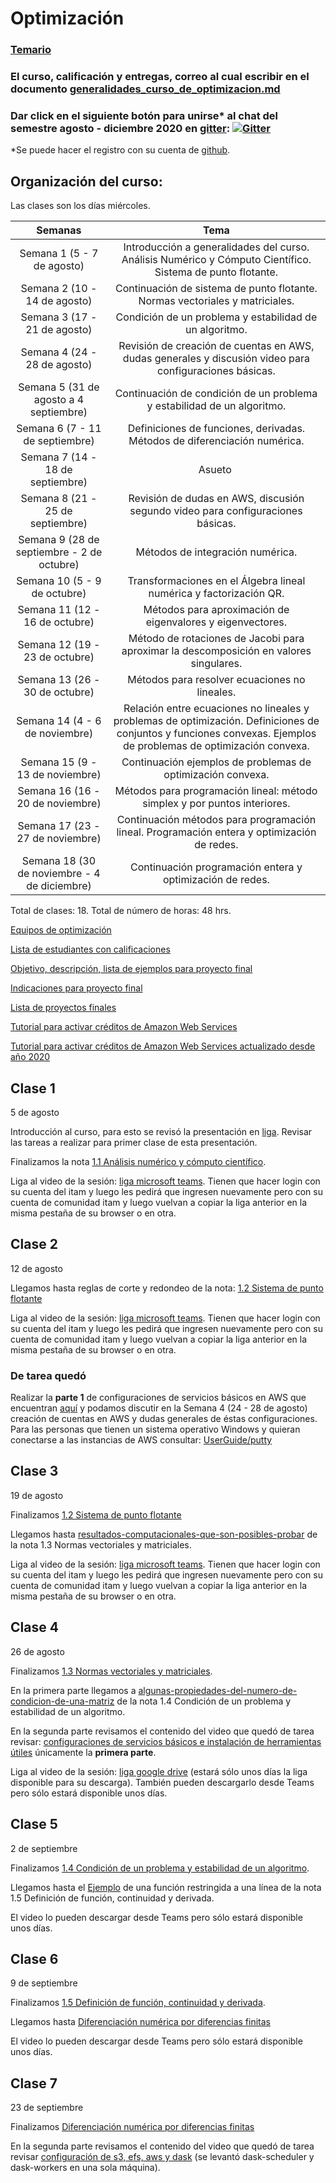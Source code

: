 # Optimización

### [Temario](https://drive.google.com/file/d/1dj7bU5uN_ngEhUxhKL9YzCfPGLVc8Z0j/view?usp=sharing)

### El curso, calificación y entregas, correo al cual escribir en el documento [generalidades_curso_de_optimizacion.md](generalidades_curso_de_optimizacion.md)

### Dar click en el siguiente botón para unirse\* al chat del semestre agosto - diciembre 2020 en [gitter](https://gitter.im/): [![Gitter](https://badges.gitter.im/optimizacion-2020-2/community.svg)](https://gitter.im/optimizacion-2020-2/community?utm_source=badge&utm_medium=badge&utm_campaign=pr-badge) 

\*Se puede hacer el registro con su cuenta de [github](https://github.com/).

## Organización del curso:

Las clases son los días miércoles.

| Semanas   | Tema                                                              |
| :--------:|:-----------------------------------------------------------------:|
| Semana 1 (5 - 7 de agosto)| Introducción a generalidades del curso. Análisis Numérico y Cómputo Científico. Sistema de punto flotante.| 
| Semana 2 (10 - 14 de agosto) | Continuación de sistema de punto flotante. Normas vectoriales y matriciales.|
| Semana 3 (17 - 21 de agosto) | Condición de un problema y estabilidad de un algoritmo.|
| Semana 4 (24 - 28 de agosto) | Revisión de creación de cuentas en AWS, dudas generales y discusión video para configuraciones básicas.|
| Semana 5 (31 de agosto a 4 septiembre) | Continuación de condición de un problema y estabilidad de un algoritmo.|
| Semana 6 (7 - 11 de septiembre) | Definiciones de funciones, derivadas. Métodos de diferenciación numérica.|
| Semana 7 (14 - 18 de septiembre) | Asueto |
| Semana 8 (21 - 25 de septiembre) | Revisión de dudas en AWS, discusión segundo video para configuraciones básicas.|
| Semana 9 (28 de septiembre - 2 de octubre) | Métodos de integración numérica.|
| Semana 10 (5 - 9 de octubre) | Transformaciones en el Álgebra lineal numérica y factorización QR.|
| Semana 11 (12 - 16 de octubre) | Métodos para aproximación de eigenvalores y eigenvectores.|
| Semana 12 (19 -  23 de octubre) | Método de rotaciones de Jacobi para aproximar la descomposición en valores singulares.|
| Semana 13 (26 - 30 de octubre) | Métodos para resolver ecuaciones no lineales.|
| Semana 14 (4 - 6 de noviembre) | Relación entre ecuaciones no lineales y problemas de optimización. Definiciones de conjuntos y funciones convexas. Ejemplos de problemas de optimización convexa.|
| Semana 15 (9 - 13 de noviembre) | Continuación ejemplos de problemas de optimización convexa.|
| Semana 16 (16 - 20 de noviembre) | Métodos para programación lineal: método simplex y por puntos interiores.|
| Semana 17 (23 - 27 de noviembre) | Continuación métodos para programación lineal. Programación entera y optimización de redes.|
| Semana 18 (30 de noviembre - 4 de diciembre) | Continuación programación entera y optimización de redes.|

Total de clases: 18. Total de número de horas: 48 hrs.


[Equipos de optimización]()

[Lista de estudiantes con calificaciones]()

[Objetivo, descripción, lista de ejemplos para proyecto final](proyecto_final)

[Indicaciones para proyecto final](proyecto_final/indicaciones)

[Lista de proyectos finales](proyecto_final/proyectos)

[Tutorial para activar créditos de Amazon Web Services](https://github.com/ITAM-DS/analisis-numerico-computo-cientifico/wiki/0.Activar-creditos-de-AWS)

[Tutorial para activar créditos de Amazon Web Services actualizado desde año 2020](https://github.com/ITAM-DS/analisis-numerico-computo-cientifico/wiki/0.1Activar-creditos-de-AWS-(update))




## Clase 1

5 de agosto

Introducción al curso, para esto se revisó la presentación en [liga](https://hackmd.io/@palmoreck/Hkr5rVQ-v). Revisar las tareas a realizar para primer clase de esta presentación.

Finalizamos la nota [1.1 Análisis numérico y cómputo científico](https://itam-ds.github.io/analisis-numerico-computo-cientifico/I.computo_cientifico/1.1/Analisis_numerico_y_computo_cientifico.html).

Liga al video de la sesión: [liga microsoft teams](https://web.microsoftstream.com/video/18d6d06f-32e4-4e6a-b56f-847f84de86dc). Tienen que hacer login con su cuenta del itam y luego les pedirá que ingresen nuevamente pero con su cuenta de comunidad itam y luego vuelvan a copiar la liga anterior en la misma pestaña de su browser o en otra.

## Clase 2

12 de agosto

Llegamos hasta reglas de corte y redondeo de la nota: [1.2 Sistema de punto flotante](https://itam-ds.github.io/analisis-numerico-computo-cientifico/I.computo_cientifico/1.2/Sistema_de_punto_flotante.html)

Liga al video de la sesión: [liga microsoft teams](https://web.microsoftstream.com/video/f8df432e-af2d-4aba-9d9b-68d7f639251d). Tienen que hacer login con su cuenta del itam y luego les pedirá que ingresen nuevamente pero con su cuenta de comunidad itam y luego vuelvan a copiar la liga anterior en la misma pestaña de su browser o en otra.

### De tarea quedó

Realizar la **parte 1** de configuraciones de servicios básicos en AWS que encuentran [aquí](https://github.com/ITAM-DS/analisis-numerico-computo-cientifico/wiki#para-videos-de-configuraciones-de-servicios-b%C3%A1sicos-e-instalaci%C3%B3n-de-herramientas-%C3%BAtiles) y podamos discutir en la Semana 4 (24 - 28 de agosto) creación de cuentas en AWS y dudas generales de éstas configuraciones. Para las personas que tienen un sistema operativo Windows y quieran conectarse a las instancias de AWS consultar: [UserGuide/putty](https://docs.aws.amazon.com/AWSEC2/latest/UserGuide/putty.html)


## Clase 3

19 de agosto

Finalizamos [1.2 Sistema de punto flotante](https://itam-ds.github.io/analisis-numerico-computo-cientifico/I.computo_cientifico/1.2/Sistema_de_punto_flotante.html)

Llegamos hasta [resultados-computacionales-que-son-posibles-probar](https://itam-ds.github.io/analisis-numerico-computo-cientifico/I.computo_cientifico/1.3/Normas_vectoriales_y_matriciales.html#resultados-computacionales-que-son-posibles-probar) de la nota 1.3 Normas vectoriales y matriciales.

Liga al video de la sesión: [liga microsoft teams](https://web.microsoftstream.com/video/6c9df898-1320-4f5e-ac70-a220ad4dc961). Tienen que hacer login con su cuenta del itam y luego les pedirá que ingresen nuevamente pero con su cuenta de comunidad itam y luego vuelvan a copiar la liga anterior en la misma pestaña de su browser o en otra.


## Clase 4

26 de agosto

Finalizamos [1.3 Normas vectoriales y matriciales](https://itam-ds.github.io/analisis-numerico-computo-cientifico/I.computo_cientifico/1.3/Normas_vectoriales_y_matriciales.html).

En la primera parte llegamos a [algunas-propiedades-del-numero-de-condicion-de-una-matriz](https://itam-ds.github.io/analisis-numerico-computo-cientifico/I.computo_cientifico/1.4/Condicion_de_un_problema_y_estabilidad_de_un_algoritmo.html#algunas-propiedades-del-numero-de-condicion-de-una-matriz) de la nota 1.4 Condición de un problema y estabilidad de un algoritmo.

En la segunda parte revisamos el contenido del video que quedó de tarea revisar: [configuraciones de servicios básicos e instalación de herramientas útiles](https://github.com/ITAM-DS/analisis-numerico-computo-cientifico/wiki#para-videos-de-configuraciones-de-servicios-b%C3%A1sicos-e-instalaci%C3%B3n-de-herramientas-%C3%BAtiles) únicamente la **primera parte**.

Liga al video de la sesión: [liga google drive](https://drive.google.com/file/d/1uxNFLcXRt_OPquHgh7dpV6GTBvnaVnFF/view?usp=sharing) (estará sólo unos días la liga disponible para su descarga). También pueden descargarlo desde Teams pero sólo estará disponible unos días.


## Clase 5

2 de septiembre

Finalizamos [1.4 Condición de un problema y estabilidad de un algoritmo](https://itam-ds.github.io/analisis-numerico-computo-cientifico/I.computo_cientifico/1.4/Condicion_de_un_problema_y_estabilidad_de_un_algoritmo.html).

Llegamos hasta el [Ejemplo](https://itam-ds.github.io/analisis-numerico-computo-cientifico/I.computo_cientifico/1.5/Definicion_de_funcion_continuidad_derivada.html#ejrestriccionalinea) de una función restringida a una línea de la nota 1.5 Definición de función, continuidad y derivada.


El video lo pueden descargar desde Teams pero sólo estará disponible unos días.

## Clase 6

9 de septiembre

Finalizamos [1.5 Definición de función, continuidad y derivada](https://itam-ds.github.io/analisis-numerico-computo-cientifico/I.computo_cientifico/1.5/Definicion_de_funcion_continuidad_derivada.html).

Llegamos hasta [Diferenciación numérica por diferencias finitas](https://itam-ds.github.io/analisis-numerico-computo-cientifico/I.computo_cientifico/1.6/Polinomios_de_Taylor_y_diferenciacion_numerica.html#diferenciacion-numerica-por-diferencias-finitas)

El video lo pueden descargar desde Teams pero sólo estará disponible unos días.


## Clase 7


23 de septiembre

Finalizamos [Diferenciación numérica por diferencias finitas](https://itam-ds.github.io/analisis-numerico-computo-cientifico/I.computo_cientifico/1.6/Polinomios_de_Taylor_y_diferenciacion_numerica.html#diferenciacion-numerica-por-diferencias-finitas)

En la segunda parte revisamos el contenido del video que quedó de tarea revisar [configuración de s3, efs, aws y dask](https://github.com/ITAM-DS/analisis-numerico-computo-cientifico/wiki#para-videos-de-configuraciones-de-servicios-b%C3%A1sicos-e-instalaci%C3%B3n-de-herramientas-%C3%BAtiles) (se levantó dask-scheduler y dask-workers en una sola máquina).